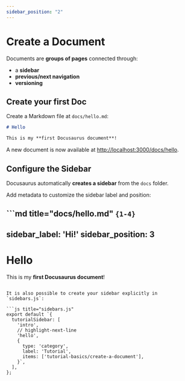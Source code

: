 ```yaml
---
sidebar_position: "2"
---
```



# Create a Document

Documents are **groups of pages** connected through:

- a **sidebar**
- **previous/next navigation**
- **versioning**

## Create your first Doc

Create a Markdown file at `docs/hello.md`:

```md title="docs/hello.md"
# Hello

This is my **first Docusaurus document**!
```

A new document is now available at [http://localhost:3000/docs/hello](http://localhost:3000/docs/hello).

## Configure the Sidebar

Docusaurus automatically **creates a sidebar** from the `docs` folder.

Add metadata to customize the sidebar label and position:

```md title="docs/hello.md" `{1-4}`
---
sidebar_label: 'Hi!'
sidebar_position: 3
---

# Hello

This is my **first Docusaurus document**!
```

It is also possible to create your sidebar explicitly in `sidebars.js`:

```js title="sidebars.js"
export default `{
  tutorialSidebar: [
    'intro',
    // highlight-next-line
    'hello',
    {
      type: 'category',
      label: 'Tutorial',
      items: ['tutorial-basics/create-a-document'],
    }`,
  ],
};
```
